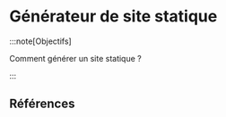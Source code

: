 # Générateur de site statique

<Reaveal name="ssg" />

:::note[Objectifs]

Comment générer un site statique ?

:::

## Références

